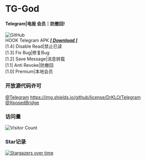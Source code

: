 # TG-God 

#### Telegram|电报 会员｜防撤回!   
![GitHub](https://img.shields.io/github/license/Eoyz369/TG_God)   
HOOK Telegram APK   [***[ Download ]***](https://github.com/Eoyz369/TG_God/releases/tag/TG-God_1.4)   
[1.4] Disable Read|禁止已读   
[1.3] Fix Bug|修复Bug  
[1.2] Save Message|消息转载  
[1.1] Anti Revoke|防撤回   
[1.0] Premium|本地会员   

  

### 开放源代码许可   
[@Telegram](https://github.com/DrKLO/Telegram)  https://img.shields.io/github/license/DrKLO/Telegram
 [@XposedBridge](https://github.com/rovo89/XposedBridge)   


### 访问量
![Visitor Count](https://profile-counter.glitch.me/TG_God/count.svg)


### Star记录

[![Stargazers over time](https://starchart.cc/Eoyz369/TG_God.svg)](https://github.com/Eoyz369/TG_God) 


